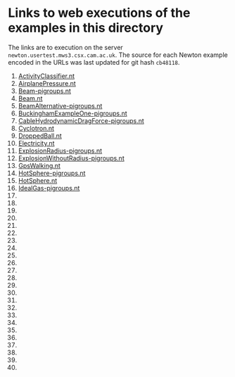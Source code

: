 # Links to web executions of the examples in this directory
The links are to execution on the server `newton.usertest.mws3.csx.cam.ac.uk`. The source for each Newton example encoded in the URLs was last updated for git hash `cb48118`.
 
1. [ActivityClassifier.nt](http://newton.usertest.mws3.csx.cam.ac.uk/cgi-bin/newtoncgi-linux-EN?c=%23%09Authored+2017%2C+Jonathan+Lim.%0D%0A%23%0D%0A%23%09All+rights+reserved.%0D%0A%23%0D%0A%23%09Redistribution+and+use+in+source+and+binary+forms%2C+with+or+without%0D%0A%23%09modification%2C+are+permitted+provided+that+the+following+conditions%0D%0A%23%09are+met%3A%0D%0A%23%0D%0A%23%09*%09Redistributions+of+source+code+must+retain+the+above%0D%0A%23%09%09copyright+notice%2C+this+list+of+conditions+and+the+following%0D%0A%23%09%09disclaimer.%0D%0A%23%0D%0A%23%09*%09Redistributions+in+binary+form+must+reproduce+the+above%0D%0A%23%09%09copyright+notice%2C+this+list+of+conditions+and+the+following%0D%0A%23%09%09disclaimer+in+the+documentation+and%2For+other+materials%0D%0A%23%09%09provided+with+the+distribution.%0D%0A%23%0D%0A%23%09*%09Neither+the+name+of+the+author+nor+the+names+of+its%0D%0A%23%09%09contributors+may+be+used+to+endorse+or+promote+products%0D%0A%23%09%09derived+from+this+software+without+specific+prior+written%0D%0A%23%09%09permission.%0D%0A%23%0D%0A%23%09THIS+SOFTWARE+IS+PROVIDED+BY+THE+COPYRIGHT+HOLDERS+AND+CONTRIBUTORS%0D%0A%23%09%22AS+IS%22+AND+ANY+EXPRESS+OR+IMPLIED+WARRANTIES%2C+INCLUDING%2C+BUT+NOT%0D%0A%23%09LIMITED+TO%2C+THE+IMPLIED+WARRANTIES+OF+MERCHANTABILITY+AND+FITNESS%0D%0A%23%09FOR+A+PARTICULAR+PURPOSE+ARE+DISCLAIMED.+IN+NO+EVENT+SHALL+THE%0D%0A%23%09COPYRIGHT+OWNER+OR+CONTRIBUTORS+BE+LIABLE+FOR+ANY+DIRECT%2C+INDIRECT%2C%0D%0A%23%09INCIDENTAL%2C+SPECIAL%2C+EXEMPLARY%2C+OR+CONSEQUENTIAL+DAMAGES+%28INCLUDING%2C%0D%0A%23%09BUT+NOT+LIMITED+TO%2C+PROCUREMENT+OF+SUBSTITUTE+GOODS+OR+SERVICES%3B%0D%0A%23%09LOSS+OF+USE%2C+DATA%2C+OR+PROFITS%3B+OR+BUSINESS+INTERRUPTION%29+HOWEVER%0D%0A%23%09CAUSED+AND+ON+ANY+THEORY+OF+LIABILITY%2C+WHETHER+IN+CONTRACT%2C+STRICT%0D%0A%23%09LIABILITY%2C+OR+TORT+%28INCLUDING+NEGLIGENCE+OR+OTHERWISE%29+ARISING+IN%0D%0A%23%09ANY+WAY+OUT+OF+THE+USE+OF+THIS+SOFTWARE%2C+EVEN+IF+ADVISED+OF+THE%0D%0A%23%09POSSIBILITY+OF+SUCH+DAMAGE.%0D%0A%23%0D%0A%23%0D%0A%23%09Description%3A+Invariants+for+an+activity+classifier.%0D%0A%23%0D%0A%0D%0Ainclude+%22NewtonBaseSignals.nt%22%0D%0A%0D%0AmultiAxisAcceleration+%3A+signal%28i%3A+0+to+5%29+%3D%0D%0A%7B%0D%0A%09derivation%09%3D+acceleration%40i%3B%0D%0A%7D%0D%0A%0D%0AmultiAxisAngularVelocity+%3A+signal%28i%3A+0+to+2%29+%3D%0D%0A%7B%0D%0A%09derivation+%3D+angularVelocity%40i%3B%0D%0A%7D%0D%0A%0D%0ATimeBetweenSensors%09%3A+constant+%3D+%285E-6%29+*+s%3B%0D%0ASamplingTime%09%09%3A+constant+%3D+%285E-4%29+*+s%3B%0D%0A%0D%0AaccelerationAndGyro+%3A+invariant%28%0D%0A%09x%09%3A+multiAxisAcceleration%400%2C+%0D%0A%09y%09%3A+multiAxisAcceleration%401%2C+%0D%0A%09z%09%3A+multiAxisAcceleration%402%2C+%0D%0A%09row%09%3A+multiAxisAngularVelocity%400%2C+%0D%0A%09pitch%09%3A+multiAxisAngularVelocity%401%2C+%0D%0A%09yaw%09%3A+multiAxisAngularVelocity%402%0D%0A%29+%3D+%7B%0D%0A%09%23%0D%0A%09%23%09Rectangular+integration+estimation%0D%0A%09%23%0D%0A%09%28%28x+*+SamplingTime%29+**+2+%2B+%28y+*+SamplingTime%29+**+2+%2B+%28z+*+SamplingTime%29+**+2%29+%2F+%28row+**+2+%2B+pitch+**+2+%2B+yaw+**+2%29+%3C+%282+*+m+%2F+radian%29+**+2%2C%0D%0A%09%28row+**+2+%2B+pitch+**+2+%2B+yaw+**+2%29+%2F+%28%28x+*+SamplingTime%29+**+2+%2B+%28y+*+SamplingTime%29+**+2+%2B+%28z+*+SamplingTime%29+**+2%29+%3E+%280.1+*+radian+%2F+m%29+**+2%0D%0A%7D%0D%0A%0D%0AredundantAccelerometers+%3A+invariant%28%0D%0A%09x1%3A+multiAxisAcceleration%400%2C+%0D%0A%09y1%3A+multiAxisAcceleration%401%2C+%0D%0A%09z1%3A+multiAxisAcceleration%402%2C+%0D%0A%09x2%3A+multiAxisAcceleration%403%2C+%0D%0A%09y2%3A+multiAxisAcceleration%404%2C+%0D%0A%09z2%3A+multiAxisAcceleration%405%0D%0A%29+%3D+%7B%0D%0A%09x1+%7E+x2%2C%0D%0A%09y1+%7E+y2%2C%0D%0A%09z1+%7E+z2%0D%0A%7D%0D%0A&w=980&s=4&o=3&t=0&b=Compile)
2. [AirplanePressure.nt](http://newton.usertest.mws3.csx.cam.ac.uk/cgi-bin/newtoncgi-linux-EN?c=%23%0D%0A%23%09Authored+2017%2C+Jonathan+Lim.%0D%0A%23%0D%0A%23%09All+rights+reserved.%0D%0A%23%0D%0A%23%09Redistribution+and+use+in+source+and+binary+forms%2C+with+or+without%0D%0A%23%09modification%2C+are+permitted+provided+that+the+following+conditions%0D%0A%23%09are+met%3A%0D%0A%23%0D%0A%23%09*%09Redistributions+of+source+code+must+retain+the+above%0D%0A%23%09%09copyright+notice%2C+this+list+of+conditions+and+the+following%0D%0A%23%09%09disclaimer.%0D%0A%23%0D%0A%23%09*%09Redistributions+in+binary+form+must+reproduce+the+above%0D%0A%23%09%09copyright+notice%2C+this+list+of+conditions+and+the+following%0D%0A%23%09%09disclaimer+in+the+documentation+and%2For+other+materials%0D%0A%23%09%09provided+with+the+distribution.%0D%0A%23%0D%0A%23%09*%09Neither+the+name+of+the+author+nor+the+names+of+its%0D%0A%23%09%09contributors+may+be+used+to+endorse+or+promote+products%0D%0A%23%09%09derived+from+this+software+without+specific+prior+written%0D%0A%23%09%09permission.%0D%0A%23%0D%0A%23%09THIS+SOFTWARE+IS+PROVIDED+BY+THE+COPYRIGHT+HOLDERS+AND+CONTRIBUTORS%0D%0A%23%09%22AS+IS%22+AND+ANY+EXPRESS+OR+IMPLIED+WARRANTIES%2C+INCLUDING%2C+BUT+NOT%0D%0A%23%09LIMITED+TO%2C+THE+IMPLIED+WARRANTIES+OF+MERCHANTABILITY+AND+FITNESS%0D%0A%23%09FOR+A+PARTICULAR+PURPOSE+ARE+DISCLAIMED.+IN+NO+EVENT+SHALL+THE%0D%0A%23%09COPYRIGHT+OWNER+OR+CONTRIBUTORS+BE+LIABLE+FOR+ANY+DIRECT%2C+INDIRECT%2C%0D%0A%23%09INCIDENTAL%2C+SPECIAL%2C+EXEMPLARY%2C+OR+CONSEQUENTIAL+DAMAGES+%28INCLUDING%2C%0D%0A%23%09BUT+NOT+LIMITED+TO%2C+PROCUREMENT+OF+SUBSTITUTE+GOODS+OR+SERVICES%3B%0D%0A%23%09LOSS+OF+USE%2C+DATA%2C+OR+PROFITS%3B+OR+BUSINESS+INTERRUPTION%29+HOWEVER%0D%0A%23%09CAUSED+AND+ON+ANY+THEORY+OF+LIABILITY%2C+WHETHER+IN+CONTRACT%2C+STRICT%0D%0A%23%09LIABILITY%2C+OR+TORT+%28INCLUDING+NEGLIGENCE+OR+OTHERWISE%29+ARISING+IN%0D%0A%23%09ANY+WAY+OUT+OF+THE+USE+OF+THIS+SOFTWARE%2C+EVEN+IF+ADVISED+OF+THE%0D%0A%23%09POSSIBILITY+OF+SUCH+DAMAGE.%0D%0A%23%0D%0A%23%0D%0A%23%09Description%3A+Invariants+for+airplane+sensors.%0D%0A%23%0D%0A%0D%0Ainclude+%22NewtonBaseSignals.nt%22%0D%0A%0D%0A%23%0D%0A%23%090+is+the+static+pressure+sensor+for+altimeter%0D%0A%23%091+is+the+static+pressure+sensor+for+pitot+tube%0D%0A%23%0D%0AairplanePressures%3A+signal%28i%3A+0+to+1%29+%3D+%7B%0D%0A%09derivation+%3D+pressure%3B%0D%0A%7D%0D%0A%0D%0AAltimeterPitotPressuresShouldMatch%3A+invariant%28%0D%0A%09altimeter_pressure%3A+airplanePressures%400%2C+%0D%0A%09pitot_pressure%3A+airplanePressures%401%0D%0A%29+%3D+%7B%0D%0A%09altimeter_pressure+%3E+pitot_pressure+-+10+*+Pa%2C%0D%0A%09altimeter_pressure+%3C+pitot_pressure+%2B+10+*+Pa%0D%0A%7D%0D%0A&w=980&s=4&o=3&t=0&b=Compile)
3. [Beam-pigroups.nt](http://newton.usertest.mws3.csx.cam.ac.uk/cgi-bin/newtoncgi-linux-EN?c=%23%0D%0A%23%09Authored+2018%2C+Phillip+Stanley-Marbell.%0D%0A%23%0D%0A%23%09All+rights+reserved.%0D%0A%23%0D%0A%23%09Redistribution+and+use+in+source+and+binary+forms%2C+with+or+without%0D%0A%23%09modification%2C+are+permitted+provided+that+the+following+conditions%0D%0A%23%09are+met%3A%0D%0A%23%0D%0A%23%09*%09Redistributions+of+source+code+must+retain+the+above%0D%0A%23%09%09copyright+notice%2C+this+list+of+conditions+and+the+following%0D%0A%23%09%09disclaimer.%0D%0A%23%0D%0A%23%09*%09Redistributions+in+binary+form+must+reproduce+the+above%0D%0A%23%09%09copyright+notice%2C+this+list+of+conditions+and+the+following%0D%0A%23%09%09disclaimer+in+the+documentation+and%2For+other+materials%0D%0A%23%09%09provided+with+the+distribution.%0D%0A%23%0D%0A%23%09*%09Neither+the+name+of+the+author+nor+the+names+of+its%0D%0A%23%09%09contributors+may+be+used+to+endorse+or+promote+products%0D%0A%23%09%09derived+from+this+software+without+specific+prior+written%0D%0A%23%09%09permission.%0D%0A%23%0D%0A%23%09THIS+SOFTWARE+IS+PROVIDED+BY+THE+COPYRIGHT+HOLDERS+AND+CONTRIBUTORS%0D%0A%23%09%22AS+IS%22+AND+ANY+EXPRESS+OR+IMPLIED+WARRANTIES%2C+INCLUDING%2C+BUT+NOT%0D%0A%23%09LIMITED+TO%2C+THE+IMPLIED+WARRANTIES+OF+MERCHANTABILITY+AND+FITNESS%0D%0A%23%09FOR+A+PARTICULAR+PURPOSE+ARE+DISCLAIMED.+IN+NO+EVENT+SHALL+THE%0D%0A%23%09COPYRIGHT+OWNER+OR+CONTRIBUTORS+BE+LIABLE+FOR+ANY+DIRECT%2C+INDIRECT%2C%0D%0A%23%09INCIDENTAL%2C+SPECIAL%2C+EXEMPLARY%2C+OR+CONSEQUENTIAL+DAMAGES+%28INCLUDING%2C%0D%0A%23%09BUT+NOT+LIMITED+TO%2C+PROCUREMENT+OF+SUBSTITUTE+GOODS+OR+SERVICES%3B%0D%0A%23%09LOSS+OF+USE%2C+DATA%2C+OR+PROFITS%3B+OR+BUSINESS+INTERRUPTION%29+HOWEVER%0D%0A%23%09CAUSED+AND+ON+ANY+THEORY+OF+LIABILITY%2C+WHETHER+IN+CONTRACT%2C+STRICT%0D%0A%23%09LIABILITY%2C+OR+TORT+%28INCLUDING+NEGLIGENCE+OR+OTHERWISE%29+ARISING+IN%0D%0A%23%09ANY+WAY+OUT+OF+THE+USE+OF+THIS+SOFTWARE%2C+EVEN+IF+ADVISED+OF+THE%0D%0A%23%09POSSIBILITY+OF+SUCH+DAMAGE.%0D%0A%23%0D%0A%23%0D%0A%23%09Description%3A%09Empty+invariant+for+auto-generating+synthetic+invariants%0D%0A%23%09%09%09for+a+beam.%0D%0A%23%0D%0A%23%09Parameters%0D%0A%23%0D%0A%23%09%09P+%3A%0D%0A%23%09%09L+%3A%0D%0A%23%09%09I+%3A%0D%0A%23%09%09E+%3A%0D%0A%23%0D%0A%0D%0Ainclude+%22NewtonBaseSignals.nt%22%0D%0A%0D%0AiDimension+%3A+signal+%3D%0D%0A%7B%0D%0A%09derivation+%3D+distance**4%3B%0D%0A%7D%0D%0A%0D%0AeDimension+%3A+signal+%3D%0D%0A%7B%0D%0A%09derivation+%3D+mass*%28distance**-1%29*%28time**-2%29%3B%0D%0A%7D%0D%0A%0D%0ABeamForPiGroups%3A+invariant%28%09P_param%3A+force%2C%0D%0A%09%09%09%09L_param%3A+distance%2C%0D%0A%09%09%09%09I_param%3A+iDimension%2C%0D%0A%09%09%09%09E_param%3A+eDimension%29+%3D%0D%0A%7B%0D%0A%7D&w=980&s=4&o=3&t=0&b=Compile)
4. [Beam.nt](http://newton.usertest.mws3.csx.cam.ac.uk/cgi-bin/newtoncgi-linux-EN?c=%23%0D%0A%23%09Authored+2017%2C+Shao-Tuan+Chen.%0D%0A%23%0D%0A%23%09All+rights+reserved.%0D%0A%23%0D%0A%23%09Redistribution+and+use+in+source+and+binary+forms%2C+with+or+without%0D%0A%23%09modification%2C+are+permitted+provided+that+the+following+conditions%0D%0A%23%09are+met%3A%0D%0A%23%0D%0A%23%09*%09Redistributions+of+source+code+must+retain+the+above%0D%0A%23%09%09copyright+notice%2C+this+list+of+conditions+and+the+following%0D%0A%23%09%09disclaimer.%0D%0A%23%0D%0A%23%09*%09Redistributions+in+binary+form+must+reproduce+the+above%0D%0A%23%09%09copyright+notice%2C+this+list+of+conditions+and+the+following%0D%0A%23%09%09disclaimer+in+the+documentation+and%2For+other+materials%0D%0A%23%09%09provided+with+the+distribution.%0D%0A%23%0D%0A%23%09*%09Neither+the+name+of+the+author+nor+the+names+of+its%0D%0A%23%09%09contributors+may+be+used+to+endorse+or+promote+products%0D%0A%23%09%09derived+from+this+software+without+specific+prior+written%0D%0A%23%09%09permission.%0D%0A%23%0D%0A%23%09THIS+SOFTWARE+IS+PROVIDED+BY+THE+COPYRIGHT+HOLDERS+AND+CONTRIBUTORS%0D%0A%23%09%22AS+IS%22+AND+ANY+EXPRESS+OR+IMPLIED+WARRANTIES%2C+INCLUDING%2C+BUT+NOT%0D%0A%23%09LIMITED+TO%2C+THE+IMPLIED+WARRANTIES+OF+MERCHANTABILITY+AND+FITNESS%0D%0A%23%09FOR+A+PARTICULAR+PURPOSE+ARE+DISCLAIMED.+IN+NO+EVENT+SHALL+THE%0D%0A%23%09COPYRIGHT+OWNER+OR+CONTRIBUTORS+BE+LIABLE+FOR+ANY+DIRECT%2C+INDIRECT%2C%0D%0A%23%09INCIDENTAL%2C+SPECIAL%2C+EXEMPLARY%2C+OR+CONSEQUENTIAL+DAMAGES+%28INCLUDING%2C%0D%0A%23%09BUT+NOT+LIMITED+TO%2C+PROCUREMENT+OF+SUBSTITUTE+GOODS+OR+SERVICES%3B%0D%0A%23%09LOSS+OF+USE%2C+DATA%2C+OR+PROFITS%3B+OR+BUSINESS+INTERRUPTION%29+HOWEVER%0D%0A%23%09CAUSED+AND+ON+ANY+THEORY+OF+LIABILITY%2C+WHETHER+IN+CONTRACT%2C+STRICT%0D%0A%23%09LIABILITY%2C+OR+TORT+%28INCLUDING+NEGLIGENCE+OR+OTHERWISE%29+ARISING+IN%0D%0A%23%09ANY+WAY+OUT+OF+THE+USE+OF+THIS+SOFTWARE%2C+EVEN+IF+ADVISED+OF+THE%0D%0A%23%09POSSIBILITY+OF+SUCH+DAMAGE.%0D%0A%23%0D%0A%23%0D%0A%23%09Description%3A%09Physical+invariant+for+an+Euler-Bernoulli+beam%3A%0D%0A%23%0D%0A%23%09Necessary+variables%3A+%0D%0A%23%0D%0A%23%09%09P+%3A+Point+load%0D%0A%23%0D%0A%23%09%09E+%3A+Young%27s+Modulus%0D%0A%23%0D%0A%23%09%09I+%3A+Moment+of+Inertia%0D%0A%23%0D%0A%23%09%09L+%3A+Length+of+the+beam%0D%0A%23%0D%0A%23%09%09d+%3A+deflection+of+the+beam+at+the+tip%0D%0A%23%0D%0A%0D%0Ainclude+%22NewtonBaseSignals.nt%22%0D%0A%0D%0AE+%3A+constant+%3D+1900000+*+N+*+m+**-2%3B%0D%0Aw+%3A+constant+%3D+0.005+*+m%3B%0D%0Ah+%3A+constant+%3D+0.05+*+m%3B%0D%0AI+%3A+constant+%3D+1%2F12+*+w+*+h+**+3+*+m+**+4%3B%0D%0AL+%3A+constant+%3D+5+*+m%3B+%0D%0A%0D%0A%23%0D%0A%23%09Dimensional+Matrix%3A%0D%0A%23%0D%0A%23%0D%0A%23%09++++P++L++I++E%0D%0A%23%09+L++1++1++4+-1%0D%0A%23%09+M++1++0++0++1%0D%0A%23%09+T+-2++0++0+-2%0D%0A%23%0D%0A%23%09z+%3D+null%28A%2C%27r%27%29%0D%0A%23%0D%0A%23%0D%0A%0D%0Abeam+%3A+invariant%28d%3A+distance%400%2C+P%3A+force%29+%3D%0D%0A%7B%0D%0A%09d+%7E+%28P+*+L+%2F+%283+*+E+*+I%29%29+%0D%0A%7D&w=980&s=4&o=3&t=0&b=Compile)
5. [BeamAlternative-pigroups.nt](http://newton.usertest.mws3.csx.cam.ac.uk/cgi-bin/newtoncgi-linux-EN?c=%23%0D%0A%23%09Authored+2018%2C+Phillip+Stanley-Marbell.%0D%0A%23%0D%0A%23%09All+rights+reserved.%0D%0A%23%0D%0A%23%09Redistribution+and+use+in+source+and+binary+forms%2C+with+or+without%0D%0A%23%09modification%2C+are+permitted+provided+that+the+following+conditions%0D%0A%23%09are+met%3A%0D%0A%23%0D%0A%23%09*%09Redistributions+of+source+code+must+retain+the+above%0D%0A%23%09%09copyright+notice%2C+this+list+of+conditions+and+the+following%0D%0A%23%09%09disclaimer.%0D%0A%23%0D%0A%23%09*%09Redistributions+in+binary+form+must+reproduce+the+above%0D%0A%23%09%09copyright+notice%2C+this+list+of+conditions+and+the+following%0D%0A%23%09%09disclaimer+in+the+documentation+and%2For+other+materials%0D%0A%23%09%09provided+with+the+distribution.%0D%0A%23%0D%0A%23%09*%09Neither+the+name+of+the+author+nor+the+names+of+its%0D%0A%23%09%09contributors+may+be+used+to+endorse+or+promote+products%0D%0A%23%09%09derived+from+this+software+without+specific+prior+written%0D%0A%23%09%09permission.%0D%0A%23%0D%0A%23%09THIS+SOFTWARE+IS+PROVIDED+BY+THE+COPYRIGHT+HOLDERS+AND+CONTRIBUTORS%0D%0A%23%09%22AS+IS%22+AND+ANY+EXPRESS+OR+IMPLIED+WARRANTIES%2C+INCLUDING%2C+BUT+NOT%0D%0A%23%09LIMITED+TO%2C+THE+IMPLIED+WARRANTIES+OF+MERCHANTABILITY+AND+FITNESS%0D%0A%23%09FOR+A+PARTICULAR+PURPOSE+ARE+DISCLAIMED.+IN+NO+EVENT+SHALL+THE%0D%0A%23%09COPYRIGHT+OWNER+OR+CONTRIBUTORS+BE+LIABLE+FOR+ANY+DIRECT%2C+INDIRECT%2C%0D%0A%23%09INCIDENTAL%2C+SPECIAL%2C+EXEMPLARY%2C+OR+CONSEQUENTIAL+DAMAGES+%28INCLUDING%2C%0D%0A%23%09BUT+NOT+LIMITED+TO%2C+PROCUREMENT+OF+SUBSTITUTE+GOODS+OR+SERVICES%3B%0D%0A%23%09LOSS+OF+USE%2C+DATA%2C+OR+PROFITS%3B+OR+BUSINESS+INTERRUPTION%29+HOWEVER%0D%0A%23%09CAUSED+AND+ON+ANY+THEORY+OF+LIABILITY%2C+WHETHER+IN+CONTRACT%2C+STRICT%0D%0A%23%09LIABILITY%2C+OR+TORT+%28INCLUDING+NEGLIGENCE+OR+OTHERWISE%29+ARISING+IN%0D%0A%23%09ANY+WAY+OUT+OF+THE+USE+OF+THIS+SOFTWARE%2C+EVEN+IF+ADVISED+OF+THE%0D%0A%23%09POSSIBILITY+OF+SUCH+DAMAGE.%0D%0A%23%0D%0A%23%0D%0A%23%09Description%3A%09Empty+invariant+for+auto-generating+synthetic+invariants%0D%0A%23%09%09%09for+a+beam.%0D%0A%23%0D%0A%23%09Parameters%0D%0A%23%0D%0A%23%09%09%26%238706%3B+%3A%0D%0A%23%09%09P+%3A%0D%0A%23%09%09L+%3A%0D%0A%23%09%09I+%3A%0D%0A%23%09%09E+%3A%0D%0A%23%0D%0A%0D%0Ainclude+%22NewtonBaseSignals.nt%22%0D%0A%0D%0AiDimension+%3A+signal+%3D%0D%0A%7B%0D%0A%09derivation+%3D+distance**4%3B%0D%0A%7D%0D%0A%0D%0AeDimension+%3A+signal+%3D%0D%0A%7B%0D%0A%09derivation+%3D+mass*%28distance**-1%29*%28time**-2%29%3B%0D%0A%7D%0D%0A%0D%0ABeamAlternativeForPiGroups%3A+invariant%28%09delta_param%3A+mass%2C%0D%0A%09%09%09%09%09P_param%3A+force%2C%0D%0A%09%09%09%09%09L_param%3A+distance%2C%0D%0A%09%09%09%09%09I_param%3A+iDimension%2C%0D%0A%09%09%09%09%09E_param%3A+eDimension%29+%3D%0D%0A%7B%0D%0A%7D&w=980&s=4&o=3&t=0&b=Compile)
6. [BuckinghamExampleOne-pigroups.nt](http://newton.usertest.mws3.csx.cam.ac.uk/cgi-bin/newtoncgi-linux-EN?c=%23%0D%0A%23%09Authored+2018%2C+Phillip+Stanley-Marbell.%0D%0A%23%0D%0A%23%09All+rights+reserved.%0D%0A%23%0D%0A%23%09Redistribution+and+use+in+source+and+binary+forms%2C+with+or+without%0D%0A%23%09modification%2C+are+permitted+provided+that+the+following+conditions%0D%0A%23%09are+met%3A%0D%0A%23%0D%0A%23%09*%09Redistributions+of+source+code+must+retain+the+above%0D%0A%23%09%09copyright+notice%2C+this+list+of+conditions+and+the+following%0D%0A%23%09%09disclaimer.%0D%0A%23%0D%0A%23%09*%09Redistributions+in+binary+form+must+reproduce+the+above%0D%0A%23%09%09copyright+notice%2C+this+list+of+conditions+and+the+following%0D%0A%23%09%09disclaimer+in+the+documentation+and%2For+other+materials%0D%0A%23%09%09provided+with+the+distribution.%0D%0A%23%0D%0A%23%09*%09Neither+the+name+of+the+author+nor+the+names+of+its%0D%0A%23%09%09contributors+may+be+used+to+endorse+or+promote+products%0D%0A%23%09%09derived+from+this+software+without+specific+prior+written%0D%0A%23%09%09permission.%0D%0A%23%0D%0A%23%09THIS+SOFTWARE+IS+PROVIDED+BY+THE+COPYRIGHT+HOLDERS+AND+CONTRIBUTORS%0D%0A%23%09%22AS+IS%22+AND+ANY+EXPRESS+OR+IMPLIED+WARRANTIES%2C+INCLUDING%2C+BUT+NOT%0D%0A%23%09LIMITED+TO%2C+THE+IMPLIED+WARRANTIES+OF+MERCHANTABILITY+AND+FITNESS%0D%0A%23%09FOR+A+PARTICULAR+PURPOSE+ARE+DISCLAIMED.+IN+NO+EVENT+SHALL+THE%0D%0A%23%09COPYRIGHT+OWNER+OR+CONTRIBUTORS+BE+LIABLE+FOR+ANY+DIRECT%2C+INDIRECT%2C%0D%0A%23%09INCIDENTAL%2C+SPECIAL%2C+EXEMPLARY%2C+OR+CONSEQUENTIAL+DAMAGES+%28INCLUDING%2C%0D%0A%23%09BUT+NOT+LIMITED+TO%2C+PROCUREMENT+OF+SUBSTITUTE+GOODS+OR+SERVICES%3B%0D%0A%23%09LOSS+OF+USE%2C+DATA%2C+OR+PROFITS%3B+OR+BUSINESS+INTERRUPTION%29+HOWEVER%0D%0A%23%09CAUSED+AND+ON+ANY+THEORY+OF+LIABILITY%2C+WHETHER+IN+CONTRACT%2C+STRICT%0D%0A%23%09LIABILITY%2C+OR+TORT+%28INCLUDING+NEGLIGENCE+OR+OTHERWISE%29+ARISING+IN%0D%0A%23%09ANY+WAY+OUT+OF+THE+USE+OF+THIS+SOFTWARE%2C+EVEN+IF+ADVISED+OF+THE%0D%0A%23%09POSSIBILITY+OF+SUCH+DAMAGE.%0D%0A%23%0D%0A%23%0D%0A%23%09Description%3A%09Empty+invariant+for+auto-generating+synthetic+invariants%0D%0A%23%09%09%09for+first+example+from+the+original+Buckingham+paper.%0D%0A%23%0D%0A%23%09Parameters%0D%0A%23%0D%0A%23%09%09F%09%3A%0D%0A%23%09%09rho%09%3A%0D%0A%23%09%09D%09%3A%0D%0A%23%09%09S%09%3A%0D%0A%23%09%09n%09%3A%0D%0A%23%09%09mu%09%3A%0D%0A%23%09%09g%09%3A%0D%0A%23%0D%0A%0D%0Ainclude+%22NewtonBaseSignals.nt%22%0D%0A%0D%0AnDimension%3A+signal+%3D%0D%0A%7B%0D%0A%09derivation+%3D+1%2Ftime%3B%0D%0A%7D%0D%0A%0D%0AmuDimension%3A+signal+%3D%0D%0A%7B%0D%0A%09derivation+%3D+mass+%2F+%28distance*time%29%3B%0D%0A%7D%0D%0A%0D%0ABuckinghamPaperFirstExampleForPiGroups%3A+invariant%28%09F_param%3A%09force%2C%0D%0A%09%09%09%09%09%09%09rho_param%3A%09density%2C%0D%0A%09%09%09%09%09%09%09D_param%3A%09distance%2C%0D%0A%09%09%09%09%09%09%09S_param%3A%09speed%2C%0D%0A%09%09%09%09%09%09%09n_param%3A%09nDimension%2C%0D%0A%09%09%09%09%09%09%09mu_param%3A%09muDimension%2C%0D%0A%09%09%09%09%09%09%09g_param%3A%09acceleration%29+%3D%0D%0A%7B%0D%0A%7D&w=980&s=4&o=3&t=0&b=Compile)
7. [CableHydrodynamicDragForce-pigroups.nt](http://newton.usertest.mws3.csx.cam.ac.uk/cgi-bin/newtoncgi-linux-EN?c=%23%0D%0A%23%09Authored+2018%2C+Phillip+Stanley-Marbell.%0D%0A%23%0D%0A%23%09All+rights+reserved.%0D%0A%23%0D%0A%23%09Redistribution+and+use+in+source+and+binary+forms%2C+with+or+without%0D%0A%23%09modification%2C+are+permitted+provided+that+the+following+conditions%0D%0A%23%09are+met%3A%0D%0A%23%0D%0A%23%09*%09Redistributions+of+source+code+must+retain+the+above%0D%0A%23%09%09copyright+notice%2C+this+list+of+conditions+and+the+following%0D%0A%23%09%09disclaimer.%0D%0A%23%0D%0A%23%09*%09Redistributions+in+binary+form+must+reproduce+the+above%0D%0A%23%09%09copyright+notice%2C+this+list+of+conditions+and+the+following%0D%0A%23%09%09disclaimer+in+the+documentation+and%2For+other+materials%0D%0A%23%09%09provided+with+the+distribution.%0D%0A%23%0D%0A%23%09*%09Neither+the+name+of+the+author+nor+the+names+of+its%0D%0A%23%09%09contributors+may+be+used+to+endorse+or+promote+products%0D%0A%23%09%09derived+from+this+software+without+specific+prior+written%0D%0A%23%09%09permission.%0D%0A%23%0D%0A%23%09THIS+SOFTWARE+IS+PROVIDED+BY+THE+COPYRIGHT+HOLDERS+AND+CONTRIBUTORS%0D%0A%23%09%22AS+IS%22+AND+ANY+EXPRESS+OR+IMPLIED+WARRANTIES%2C+INCLUDING%2C+BUT+NOT%0D%0A%23%09LIMITED+TO%2C+THE+IMPLIED+WARRANTIES+OF+MERCHANTABILITY+AND+FITNESS%0D%0A%23%09FOR+A+PARTICULAR+PURPOSE+ARE+DISCLAIMED.+IN+NO+EVENT+SHALL+THE%0D%0A%23%09COPYRIGHT+OWNER+OR+CONTRIBUTORS+BE+LIABLE+FOR+ANY+DIRECT%2C+INDIRECT%2C%0D%0A%23%09INCIDENTAL%2C+SPECIAL%2C+EXEMPLARY%2C+OR+CONSEQUENTIAL+DAMAGES+%28INCLUDING%2C%0D%0A%23%09BUT+NOT+LIMITED+TO%2C+PROCUREMENT+OF+SUBSTITUTE+GOODS+OR+SERVICES%3B%0D%0A%23%09LOSS+OF+USE%2C+DATA%2C+OR+PROFITS%3B+OR+BUSINESS+INTERRUPTION%29+HOWEVER%0D%0A%23%09CAUSED+AND+ON+ANY+THEORY+OF+LIABILITY%2C+WHETHER+IN+CONTRACT%2C+STRICT%0D%0A%23%09LIABILITY%2C+OR+TORT+%28INCLUDING+NEGLIGENCE+OR+OTHERWISE%29+ARISING+IN%0D%0A%23%09ANY+WAY+OUT+OF+THE+USE+OF+THIS+SOFTWARE%2C+EVEN+IF+ADVISED+OF+THE%0D%0A%23%09POSSIBILITY+OF+SUCH+DAMAGE.%0D%0A%23%0D%0A%23%0D%0A%23%09Description%3A%09Empty+invariant+for+auto-generating+synthetic+invariants%0D%0A%23%09%09%09for+a+cable+hydrodynamic+drag+force.%0D%0A%23%0D%0A%23%09Parameters%0D%0A%23%0D%0A%23%09%09D%09%3A%0D%0A%23%09%09d%09%3A%0D%0A%23%09%09rho%09%3A%0D%0A%23%09%09V%09%3A%0D%0A%23%09%09L%09%3A%0D%0A%23%09%09Re%09%3A%0D%0A%23%0D%0A%0D%0Ainclude+%22NewtonBaseSignals.nt%22%0D%0A%0D%0AReDimension%3A+signal+%3D%0D%0A%7B%0D%0A%09name%09%09%3D+%22Reynolds+number%22+English%3B%0D%0A%09symbol%09%09%3D+Re%3B%0D%0A%09derivation%09%3D+dimensionless%3B%0D%0A%7D%0D%0A%0D%0ACableHydrodynamicDragForceForPiGroups%3A+invariant%28%09D_param%3A%09force%2C%0D%0A%09%09%09%09%09%09%09d_param%3A%09distance%2C%0D%0A%09%09%09%09%09%09%09rho_param%3A%09density%2C%0D%0A%09%09%09%09%09%09%09V_param%3A%09speed%2C%0D%0A%09%09%09%09%09%09%09L_param%3A%09distance%2C%0D%0A%09%09%09%09%09%09%09Re_param%3A%09ReDimension%29+%3D%0D%0A%7B%0D%0A%7D&w=980&s=4&o=3&t=0&b=Compile)
8. [Cyclotron.nt](http://newton.usertest.mws3.csx.cam.ac.uk/cgi-bin/newtoncgi-linux-EN?c=%23%0D%0A%23%09Authored+2018%2C+Vlad-Mihai+Mandric.%0D%0A%23%0D%0A%23%09All+rights+reserved.%0D%0A%23%0D%0A%23%09Redistribution+and+use+in+source+and+binary+forms%2C+with+or+without%0D%0A%23%09modification%2C+are+permitted+provided+that+the+following+conditions%0D%0A%23%09are+met%3A%0D%0A%23%0D%0A%23%09*%09Redistributions+of+source+code+must+retain+the+above%0D%0A%23%09%09copyright+notice%2C+this+list+of+conditions+and+the+following%0D%0A%23%09%09disclaimer.%0D%0A%23%0D%0A%23%09*%09Redistributions+in+binary+form+must+reproduce+the+above%0D%0A%23%09%09copyright+notice%2C+this+list+of+conditions+and+the+following%0D%0A%23%09%09disclaimer+in+the+documentation+and%2For+other+materials%0D%0A%23%09%09provided+with+the+distribution.%0D%0A%23%0D%0A%23%09*%09Neither+the+name+of+the+author+nor+the+names+of+its%0D%0A%23%09%09contributors+may+be+used+to+endorse+or+promote+products%0D%0A%23%09%09derived+from+this+software+without+specific+prior+written%0D%0A%23%09%09permission.%0D%0A%23%0D%0A%23%09THIS+SOFTWARE+IS+PROVIDED+BY+THE+COPYRIGHT+HOLDERS+AND+CONTRIBUTORS%0D%0A%23%09%22AS+IS%22+AND+ANY+EXPRESS+OR+IMPLIED+WARRANTIES%2C+INCLUDING%2C+BUT+NOT%0D%0A%23%09LIMITED+TO%2C+THE+IMPLIED+WARRANTIES+OF+MERCHANTABILITY+AND+FITNESS%0D%0A%23%09FOR+A+PARTICULAR+PURPOSE+ARE+DISCLAIMED.+IN+NO+EVENT+SHALL+THE%0D%0A%23%09COPYRIGHT+OWNER+OR+CONTRIBUTORS+BE+LIABLE+FOR+ANY+DIRECT%2C+INDIRECT%2C%0D%0A%23%09INCIDENTAL%2C+SPECIAL%2C+EXEMPLARY%2C+OR+CONSEQUENTIAL+DAMAGES+%28INCLUDING%2C%0D%0A%23%09BUT+NOT+LIMITED+TO%2C+PROCUREMENT+OF+SUBSTITUTE+GOODS+OR+SERVICES%3B%0D%0A%23%09LOSS+OF+USE%2C+DATA%2C+OR+PROFITS%3B+OR+BUSINESS+INTERRUPTION%29+HOWEVER%0D%0A%23%09CAUSED+AND+ON+ANY+THEORY+OF+LIABILITY%2C+WHETHER+IN+CONTRACT%2C+STRICT%0D%0A%23%09LIABILITY%2C+OR+TORT+%28INCLUDING+NEGLIGENCE+OR+OTHERWISE%29+ARISING+IN%0D%0A%23%09ANY+WAY+OUT+OF+THE+USE+OF+THIS+SOFTWARE%2C+EVEN+IF+ADVISED+OF+THE%0D%0A%23%09POSSIBILITY+OF+SUCH+DAMAGE.%0D%0A%23%0D%0A%23%0D%0A%23%09Description%3A+Particle+%28point-like%29+moving+in+a+uniform+magnetic+field%0D%0A%23%0D%0A%0D%0Ainclude+%22NewtonBaseSignals.nt%22%0D%0A%0D%0A%23%0D%0A%23%09Initial+velocities+can+be+adjusted+for+each+experiment%0D%0A%23%0D%0Av_0+%3A+constant+%3D+1+*+m+*+s+**+-1%3B%0D%0Av_1+%3A+constant+%3D+1+*+m+*+s+**+-1%3B%0D%0Av_2+%3A+constant+%3D+1+*+m+*+s+**+-1%3B%0D%0A%0D%0A%23%0D%0A%23%09Initial+particle+position+is+assumed+to+be+%280%3B+0%3B+0%29+-+easiness+of+dealing+with+the+equations%0D%0A%23%0D%0Ax_0+%3A+constant+%3D+10+*+m%3B%0D%0Ax_1+%3A+constant+%3D+10+*+m%3B%0D%0Ax_2+%3A+constant+%3D+10+*+m%3B%0D%0A%0D%0A%23%0D%0A%23%09Magnetic+field+is+uniform+%3D+%280%3B+0%3B+B%29+-+w.l.o.g.+we+can+take+B+oriented+along+z+direction+%28i.e.%2C+index+%272%27+in+our+notation%29%0D%0A%23%0D%0Amfi+%3A+constant+%3D+1+*+T%3B%0D%0A%0D%0A%23%0D%0A%23%09Particle+weight%0D%0A%23%0D%0AparticleMass+%3A+constant+%3D+1+*+kg%3B%0D%0A%0D%0A%23%0D%0A%23%09Particle+charge%0D%0A%23%0D%0AparticleCharge+%3A+constant+%3D+1+*+C%3B%0D%0A%0D%0A%23%0D%0A%23%09Error+tolerances%0D%0A%23%0D%0Aa_e+%3A+constant+%3D+0.001+*+m+*+s+**+-2%3B%0D%0Av_e+%3A+constant+%3D+0.001+*+m+*+s+**+-1%3B%0D%0A%0D%0Aperiod+%3A+invariant%28t%3A+time%29+%3D+%7B%0D%0A%09t+%7E+particleMass+*+%28particleCharge+*+mfi%29+**+-1%0D%0A%7D%0D%0A%0D%0AZdirectionAccelerationAndVelocities+%3A+invariant%28a%3A+acceleration%402%2C+v%3A+speed%402%29+%3D+%7B%0D%0A%09%23%0D%0A%09%23%09z-direction+acceleration%0D%0A%09%23%0D%0A%09a+%3E+-+a_e%2C%0D%0A%0D%0A%09%23%0D%0A%09%23%09z-direction+acceleration%0D%0A%09%23%0D%0A%09a+%3C+a_e%2C%0D%0A%0D%0A%09%23%0D%0A%09%23%09z-direction+velocity%0D%0A%09%23%0D%0A%09v+%3E+v_2+-+v_e%2C%0D%0A%0D%0A%09%23%0D%0A%09%23%09z-direction+velocity%0D%0A%09%23%0D%0A%09v+%3C+v_2+%2B+v_e%0D%0A%7D%0D%0A%0D%0A%23%09Dimensional+Matrix%0D%0A%23%0D%0A%23%09++++T+++B+++Q+++M+++V%0D%0A%23%09s+++1++-1+++0+++0++-1%0D%0A%23%09m+++0+++0+++0+++0+++1+++++-%3E+therefore+5-4%3D1+invariant+given+by+dimensional+analysis%0D%0A%23%09kg++0+++1+++0+++1+++0%0D%0A%23%09C+++0++-1+++1+++0+++0%0D%0A%23%0D%0A%23%091+Tesla+%)
9. [DroppedBall.nt](http://newton.usertest.mws3.csx.cam.ac.uk/cgi-bin/newtoncgi-linux-EN?c=%23%0D%0A%23%09Authored+2017%2C+Jonathan+Lim.%0D%0A%23%0D%0A%23%09All+rights+reserved.%0D%0A%23%0D%0A%23%09Redistribution+and+use+in+source+and+binary+forms%2C+with+or+without%0D%0A%23%09modification%2C+are+permitted+provided+that+the+following+conditions%0D%0A%23%09are+met%3A%0D%0A%23%0D%0A%23%09*%09Redistributions+of+source+code+must+retain+the+above%0D%0A%23%09%09copyright+notice%2C+this+list+of+conditions+and+the+following%0D%0A%23%09%09disclaimer.%0D%0A%23%0D%0A%23%09*%09Redistributions+in+binary+form+must+reproduce+the+above%0D%0A%23%09%09copyright+notice%2C+this+list+of+conditions+and+the+following%0D%0A%23%09%09disclaimer+in+the+documentation+and%2For+other+materials%0D%0A%23%09%09provided+with+the+distribution.%0D%0A%23%0D%0A%23%09*%09Neither+the+name+of+the+author+nor+the+names+of+its%0D%0A%23%09%09contributors+may+be+used+to+endorse+or+promote+products%0D%0A%23%09%09derived+from+this+software+without+specific+prior+written%0D%0A%23%09%09permission.%0D%0A%23%0D%0A%23%09THIS+SOFTWARE+IS+PROVIDED+BY+THE+COPYRIGHT+HOLDERS+AND+CONTRIBUTORS%0D%0A%23%09%22AS+IS%22+AND+ANY+EXPRESS+OR+IMPLIED+WARRANTIES%2C+INCLUDING%2C+BUT+NOT%0D%0A%23%09LIMITED+TO%2C+THE+IMPLIED+WARRANTIES+OF+MERCHANTABILITY+AND+FITNESS%0D%0A%23%09FOR+A+PARTICULAR+PURPOSE+ARE+DISCLAIMED.+IN+NO+EVENT+SHALL+THE%0D%0A%23%09COPYRIGHT+OWNER+OR+CONTRIBUTORS+BE+LIABLE+FOR+ANY+DIRECT%2C+INDIRECT%2C%0D%0A%23%09INCIDENTAL%2C+SPECIAL%2C+EXEMPLARY%2C+OR+CONSEQUENTIAL+DAMAGES+%28INCLUDING%2C%0D%0A%23%09BUT+NOT+LIMITED+TO%2C+PROCUREMENT+OF+SUBSTITUTE+GOODS+OR+SERVICES%3B%0D%0A%23%09LOSS+OF+USE%2C+DATA%2C+OR+PROFITS%3B+OR+BUSINESS+INTERRUPTION%29+HOWEVER%0D%0A%23%09CAUSED+AND+ON+ANY+THEORY+OF+LIABILITY%2C+WHETHER+IN+CONTRACT%2C+STRICT%0D%0A%23%09LIABILITY%2C+OR+TORT+%28INCLUDING+NEGLIGENCE+OR+OTHERWISE%29+ARISING+IN%0D%0A%23%09ANY+WAY+OUT+OF+THE+USE+OF+THIS+SOFTWARE%2C+EVEN+IF+ADVISED+OF+THE%0D%0A%23%09POSSIBILITY+OF+SUCH+DAMAGE.%0D%0A%23%0D%0A%23%0D%0A%23%09Description%3A+Invariants+for+a+dropped+ball+with+attached+sensors.%0D%0A%23%0D%0A%0D%0Ainclude+%22NewtonBaseSignals.nt%22%0D%0A%0D%0ASamplingTime%09%3A+constant+%3D+%285E-3%29+*+s%3B%0D%0AinitialHeight%09%3A+constant+%3D+10+*+m%3B%0D%0AballMass%09%3A+constant+%3D+1+*+kg%3B%0D%0A%0D%0AmechanicalEnergyDecreasing%3A+invariant+%28%0D%0A%09h%3A+distance%402%2C%0D%0A%09x%3A+acceleration%400%2C%0D%0A%09y%3A+acceleration%401%2C%0D%0A%09z%3A+acceleration%402%0D%0A%29+%3D+%7B%0D%0A%09%28ballMass+*+kNewtonUnithave_AccelerationDueToGravity+*+initialHeight+%2F+SamplingTime%29+%3E%3D+%28ballMass+*+kNewtonUnithave_AccelerationDueToGravity+*+h+%2F+SamplingTime+%2B+0.5+*+ballMass+*+%28x+**+2+%2B+y+**+2+%2B+z+**+2%29+*+s+-+10+*+J+%2F+SamplingTime%29%0D%0A%7D&w=980&s=4&o=3&t=0&b=Compile)
10. [Electricity.nt](http://newton.usertest.mws3.csx.cam.ac.uk/cgi-bin/newtoncgi-linux-EN?c=%23%0D%0A%23%09Authored+2017%2C+Jonathan+Lim.%0D%0A%23%0D%0A%23%09All+rights+reserved.%0D%0A%23%0D%0A%23%09Redistribution+and+use+in+source+and+binary+forms%2C+with+or+without%0D%0A%23%09modification%2C+are+permitted+provided+that+the+following+conditions%0D%0A%23%09are+met%3A%0D%0A%23%0D%0A%23%09*%09Redistributions+of+source+code+must+retain+the+above%0D%0A%23%09%09copyright+notice%2C+this+list+of+conditions+and+the+following%0D%0A%23%09%09disclaimer.%0D%0A%23%0D%0A%23%09*%09Redistributions+in+binary+form+must+reproduce+the+above%0D%0A%23%09%09copyright+notice%2C+this+list+of+conditions+and+the+following%0D%0A%23%09%09disclaimer+in+the+documentation+and%2For+other+materials%0D%0A%23%09%09provided+with+the+distribution.%0D%0A%23%0D%0A%23%09*%09Neither+the+name+of+the+author+nor+the+names+of+its%0D%0A%23%09%09contributors+may+be+used+to+endorse+or+promote+products%0D%0A%23%09%09derived+from+this+software+without+specific+prior+written%0D%0A%23%09%09permission.%0D%0A%23%0D%0A%23%09THIS+SOFTWARE+IS+PROVIDED+BY+THE+COPYRIGHT+HOLDERS+AND+CONTRIBUTORS%0D%0A%23%09%22AS+IS%22+AND+ANY+EXPRESS+OR+IMPLIED+WARRANTIES%2C+INCLUDING%2C+BUT+NOT%0D%0A%23%09LIMITED+TO%2C+THE+IMPLIED+WARRANTIES+OF+MERCHANTABILITY+AND+FITNESS%0D%0A%23%09FOR+A+PARTICULAR+PURPOSE+ARE+DISCLAIMED.+IN+NO+EVENT+SHALL+THE%0D%0A%23%09COPYRIGHT+OWNER+OR+CONTRIBUTORS+BE+LIABLE+FOR+ANY+DIRECT%2C+INDIRECT%2C%0D%0A%23%09INCIDENTAL%2C+SPECIAL%2C+EXEMPLARY%2C+OR+CONSEQUENTIAL+DAMAGES+%28INCLUDING%2C%0D%0A%23%09BUT+NOT+LIMITED+TO%2C+PROCUREMENT+OF+SUBSTITUTE+GOODS+OR+SERVICES%3B%0D%0A%23%09LOSS+OF+USE%2C+DATA%2C+OR+PROFITS%3B+OR+BUSINESS+INTERRUPTION%29+HOWEVER%0D%0A%23%09CAUSED+AND+ON+ANY+THEORY+OF+LIABILITY%2C+WHETHER+IN+CONTRACT%2C+STRICT%0D%0A%23%09LIABILITY%2C+OR+TORT+%28INCLUDING+NEGLIGENCE+OR+OTHERWISE%29+ARISING+IN%0D%0A%23%09ANY+WAY+OUT+OF+THE+USE+OF+THIS+SOFTWARE%2C+EVEN+IF+ADVISED+OF+THE%0D%0A%23%09POSSIBILITY+OF+SUCH+DAMAGE.%0D%0A%23%0D%0A%23%0D%0A%23%09Description%3A+Invariants+for+electricity-related+measurements.%0D%0A%23%0D%0A%0D%0Ainclude+%22NewtonBaseSignals.nt%22%0D%0A%0D%0ACoulombsLawConstant%3A+constant+%3D+9E9+*+N+*+m**2+%2F+C**2%3B%0D%0A%0D%0Avoltage+%3A+signal+%3D+%0D%0A%7B%0D%0A%09name%09%09%3D+%22Voltage%22+English%3B%0D%0A%09symbol%09%09%3D+V%3B%0D%0A%09derivation%09%3D+CoulombsLawConstant+*+charge+%2F+distance%3B%0D%0A%7D%0D%0A%0D%0Acapacitance+%3A+signal+%3D+%0D%0A%7B%0D%0A%09name%09%09%3D+%22Farad%22+English%3B%0D%0A%09symbol%09%09%3D+F%3B%0D%0A%09derivation%09%3D+charge+%2F+voltage%3B%0D%0A%7D%0D%0A%0D%0Aresistance+%3A+signal+%3D+%0D%0A%7B%0D%0A%09name%09%09%3D+%22Ohms%22+English%3B%0D%0A%09symbol%09%09%3D+Omega%3B%0D%0A%09derivation%09%3D+voltage+%2F+current%3B%0D%0A%7D%0D%0A%0D%0AcurrentRange+%3A+invariant%28I%3A+current%29+%3D+%0D%0A%7B%0D%0A%09I+%3C+5+*+10+**+-3+*+A%0D%0A%7D%0D%0A%0D%0AcapacitanceRange+%3A+invariant%28c%3A+capacitance%29+%3D+%0D%0A%7B%0D%0A%09c+%3C+6+*+F%0D%0A%7D%0D%0A%0D%0ApowerRange+%3A+invariant%28I%3A+current%2C+R%3A+resistance%29+%3D+%0D%0A%7B%0D%0A%09I+*+R+%3C+100+*+W%0D%0A%7D&w=980&s=4&o=3&t=0&b=Compile)
11. [ExplosionRadius-pigroups.nt](http://newton.usertest.mws3.csx.cam.ac.uk/cgi-bin/newtoncgi-linux-EN?c=%23%0D%0A%23%09Authored+2018%2C+Phillip+Stanley-Marbell.%0D%0A%23%0D%0A%23%09All+rights+reserved.%0D%0A%23%0D%0A%23%09Redistribution+and+use+in+source+and+binary+forms%2C+with+or+without%0D%0A%23%09modification%2C+are+permitted+provided+that+the+following+conditions%0D%0A%23%09are+met%3A%0D%0A%23%0D%0A%23%09*%09Redistributions+of+source+code+must+retain+the+above%0D%0A%23%09%09copyright+notice%2C+this+list+of+conditions+and+the+following%0D%0A%23%09%09disclaimer.%0D%0A%23%0D%0A%23%09*%09Redistributions+in+binary+form+must+reproduce+the+above%0D%0A%23%09%09copyright+notice%2C+this+list+of+conditions+and+the+following%0D%0A%23%09%09disclaimer+in+the+documentation+and%2For+other+materials%0D%0A%23%09%09provided+with+the+distribution.%0D%0A%23%0D%0A%23%09*%09Neither+the+name+of+the+author+nor+the+names+of+its%0D%0A%23%09%09contributors+may+be+used+to+endorse+or+promote+products%0D%0A%23%09%09derived+from+this+software+without+specific+prior+written%0D%0A%23%09%09permission.%0D%0A%23%0D%0A%23%09THIS+SOFTWARE+IS+PROVIDED+BY+THE+COPYRIGHT+HOLDERS+AND+CONTRIBUTORS%0D%0A%23%09%22AS+IS%22+AND+ANY+EXPRESS+OR+IMPLIED+WARRANTIES%2C+INCLUDING%2C+BUT+NOT%0D%0A%23%09LIMITED+TO%2C+THE+IMPLIED+WARRANTIES+OF+MERCHANTABILITY+AND+FITNESS%0D%0A%23%09FOR+A+PARTICULAR+PURPOSE+ARE+DISCLAIMED.+IN+NO+EVENT+SHALL+THE%0D%0A%23%09COPYRIGHT+OWNER+OR+CONTRIBUTORS+BE+LIABLE+FOR+ANY+DIRECT%2C+INDIRECT%2C%0D%0A%23%09INCIDENTAL%2C+SPECIAL%2C+EXEMPLARY%2C+OR+CONSEQUENTIAL+DAMAGES+%28INCLUDING%2C%0D%0A%23%09BUT+NOT+LIMITED+TO%2C+PROCUREMENT+OF+SUBSTITUTE+GOODS+OR+SERVICES%3B%0D%0A%23%09LOSS+OF+USE%2C+DATA%2C+OR+PROFITS%3B+OR+BUSINESS+INTERRUPTION%29+HOWEVER%0D%0A%23%09CAUSED+AND+ON+ANY+THEORY+OF+LIABILITY%2C+WHETHER+IN+CONTRACT%2C+STRICT%0D%0A%23%09LIABILITY%2C+OR+TORT+%28INCLUDING+NEGLIGENCE+OR+OTHERWISE%29+ARISING+IN%0D%0A%23%09ANY+WAY+OUT+OF+THE+USE+OF+THIS+SOFTWARE%2C+EVEN+IF+ADVISED+OF+THE%0D%0A%23%09POSSIBILITY+OF+SUCH+DAMAGE.%0D%0A%23%0D%0A%23%0D%0A%23%09Description%3A%09Empty+invariant+for+auto-generating+synthetic+invariants%0D%0A%23%09%09%09for+a+explosion+radius.%0D%0A%23%0D%0A%23%09Parameters%0D%0A%23%0D%0A%23%09%09r%09%3A%0D%0A%23%09%09E%09%3A%0D%0A%23%09%09t%09%3A%0D%0A%23%09%09rho0%09%3A%0D%0A%23%09%09P0%09%3A%0D%0A%23%0D%0A%0D%0Ainclude+%22NewtonBaseSignals.nt%22%0D%0A%0D%0AEdimension+%3A+signal+%3D%0D%0A%7B%0D%0A%09derivation+%3D+%28distance**2%29*%28mass%29%2F%28time**2%29%3B%0D%0A%7D%0D%0A%0D%0AP0Dimension+%3A+signal+%3D%0D%0A%7B%0D%0A%09derivation+%3D+mass%2F%28distance*%28time**2%29%29%3B%0D%0A%7D%0D%0A%0D%0AExplosionRadiusForPiGroups%3A+invariant%28%09r_param%3A%09distance%2C%0D%0A%09%09%09%09%09E_param%3A%09Edimension%2C%0D%0A%09%09%09%09%09t_param%3A%09time%2C%0D%0A%09%09%09%09%09rho0_param%3A%09density%2C%0D%0A%09%09%09%09%09P0_param%3A%09P0Dimension%29+%3D%0D%0A%7B%0D%0A%7D&w=980&s=4&o=3&t=0&b=Compile)
12. [ExplosionWithoutRadius-pigroups.nt](http://newton.usertest.mws3.csx.cam.ac.uk/cgi-bin/newtoncgi-linux-EN?c=%23%0D%0A%23%09Authored+2018%2C+Phillip+Stanley-Marbell.%0D%0A%23%0D%0A%23%09All+rights+reserved.%0D%0A%23%0D%0A%23%09Redistribution+and+use+in+source+and+binary+forms%2C+with+or+without%0D%0A%23%09modification%2C+are+permitted+provided+that+the+following+conditions%0D%0A%23%09are+met%3A%0D%0A%23%0D%0A%23%09*%09Redistributions+of+source+code+must+retain+the+above%0D%0A%23%09%09copyright+notice%2C+this+list+of+conditions+and+the+following%0D%0A%23%09%09disclaimer.%0D%0A%23%0D%0A%23%09*%09Redistributions+in+binary+form+must+reproduce+the+above%0D%0A%23%09%09copyright+notice%2C+this+list+of+conditions+and+the+following%0D%0A%23%09%09disclaimer+in+the+documentation+and%2For+other+materials%0D%0A%23%09%09provided+with+the+distribution.%0D%0A%23%0D%0A%23%09*%09Neither+the+name+of+the+author+nor+the+names+of+its%0D%0A%23%09%09contributors+may+be+used+to+endorse+or+promote+products%0D%0A%23%09%09derived+from+this+software+without+specific+prior+written%0D%0A%23%09%09permission.%0D%0A%23%0D%0A%23%09THIS+SOFTWARE+IS+PROVIDED+BY+THE+COPYRIGHT+HOLDERS+AND+CONTRIBUTORS%0D%0A%23%09%22AS+IS%22+AND+ANY+EXPRESS+OR+IMPLIED+WARRANTIES%2C+INCLUDING%2C+BUT+NOT%0D%0A%23%09LIMITED+TO%2C+THE+IMPLIED+WARRANTIES+OF+MERCHANTABILITY+AND+FITNESS%0D%0A%23%09FOR+A+PARTICULAR+PURPOSE+ARE+DISCLAIMED.+IN+NO+EVENT+SHALL+THE%0D%0A%23%09COPYRIGHT+OWNER+OR+CONTRIBUTORS+BE+LIABLE+FOR+ANY+DIRECT%2C+INDIRECT%2C%0D%0A%23%09INCIDENTAL%2C+SPECIAL%2C+EXEMPLARY%2C+OR+CONSEQUENTIAL+DAMAGES+%28INCLUDING%2C%0D%0A%23%09BUT+NOT+LIMITED+TO%2C+PROCUREMENT+OF+SUBSTITUTE+GOODS+OR+SERVICES%3B%0D%0A%23%09LOSS+OF+USE%2C+DATA%2C+OR+PROFITS%3B+OR+BUSINESS+INTERRUPTION%29+HOWEVER%0D%0A%23%09CAUSED+AND+ON+ANY+THEORY+OF+LIABILITY%2C+WHETHER+IN+CONTRACT%2C+STRICT%0D%0A%23%09LIABILITY%2C+OR+TORT+%28INCLUDING+NEGLIGENCE+OR+OTHERWISE%29+ARISING+IN%0D%0A%23%09ANY+WAY+OUT+OF+THE+USE+OF+THIS+SOFTWARE%2C+EVEN+IF+ADVISED+OF+THE%0D%0A%23%09POSSIBILITY+OF+SUCH+DAMAGE.%0D%0A%23%0D%0A%23%0D%0A%23%09Description%3A%09Empty+invariant+for+auto-generating+synthetic+invariants%0D%0A%23%09%09%09for+a+explosion+without+radius.%0D%0A%23%0D%0A%23%09Parameters%0D%0A%23%0D%0A%23%09%09E%09%3A%0D%0A%23%09%09t%09%3A%0D%0A%23%09%09rho0%09%3A%0D%0A%23%09%09P0%09%3A%0D%0A%23%0D%0A%0D%0Ainclude+%22NewtonBaseSignals.nt%22%0D%0A%0D%0AEdimension+%3A+signal+%3D%0D%0A%7B%0D%0A%09derivation+%3D+%28distance**2%29*%28mass%29%2F%28time**2%29%3B%0D%0A%7D%0D%0A%0D%0AP0Dimension+%3A+signal+%3D%0D%0A%7B%0D%0A%09derivation+%3D+mass%2F%28distance*%28time**2%29%29%3B%0D%0A%7D%0D%0A%0D%0AExplosionWithoutRadiusForPiGroups%3A+invariant%28%09E_param%3A%09Edimension%2C%0D%0A%09%09%09%09%09%09t_param%3A%09time%2C%0D%0A%09%09%09%09%09%09rho0_param%3A%09density%2C%0D%0A%09%09%09%09%09%09P0_param%3A%09P0Dimension%29+%3D%0D%0A%7B%0D%0A%7D&w=980&s=4&o=3&t=0&b=Compile)
13. [GpsWalking.nt](http://newton.usertest.mws3.csx.cam.ac.uk/cgi-bin/newtoncgi-linux-EN?c=%23%0D%0A%23%09Authored+2017%2C+Jonathan+Lim.%0D%0A%23%0D%0A%23%09All+rights+reserved.%0D%0A%23%0D%0A%23%09Redistribution+and+use+in+source+and+binary+forms%2C+with+or+without%0D%0A%23%09modification%2C+are+permitted+provided+that+the+following+conditions%0D%0A%23%09are+met%3A%0D%0A%23%0D%0A%23%09*%09Redistributions+of+source+code+must+retain+the+above%0D%0A%23%09%09copyright+notice%2C+this+list+of+conditions+and+the+following%0D%0A%23%09%09disclaimer.%0D%0A%23%0D%0A%23%09*%09Redistributions+in+binary+form+must+reproduce+the+above%0D%0A%23%09%09copyright+notice%2C+this+list+of+conditions+and+the+following%0D%0A%23%09%09disclaimer+in+the+documentation+and%2For+other+materials%0D%0A%23%09%09provided+with+the+distribution.%0D%0A%23%0D%0A%23%09*%09Neither+the+name+of+the+author+nor+the+names+of+its%0D%0A%23%09%09contributors+may+be+used+to+endorse+or+promote+products%0D%0A%23%09%09derived+from+this+software+without+specific+prior+written%0D%0A%23%09%09permission.%0D%0A%23%0D%0A%23%09THIS+SOFTWARE+IS+PROVIDED+BY+THE+COPYRIGHT+HOLDERS+AND+CONTRIBUTORS%0D%0A%23%09%22AS+IS%22+AND+ANY+EXPRESS+OR+IMPLIED+WARRANTIES%2C+INCLUDING%2C+BUT+NOT%0D%0A%23%09LIMITED+TO%2C+THE+IMPLIED+WARRANTIES+OF+MERCHANTABILITY+AND+FITNESS%0D%0A%23%09FOR+A+PARTICULAR+PURPOSE+ARE+DISCLAIMED.+IN+NO+EVENT+SHALL+THE%0D%0A%23%09COPYRIGHT+OWNER+OR+CONTRIBUTORS+BE+LIABLE+FOR+ANY+DIRECT%2C+INDIRECT%2C%0D%0A%23%09INCIDENTAL%2C+SPECIAL%2C+EXEMPLARY%2C+OR+CONSEQUENTIAL+DAMAGES+%28INCLUDING%2C%0D%0A%23%09BUT+NOT+LIMITED+TO%2C+PROCUREMENT+OF+SUBSTITUTE+GOODS+OR+SERVICES%3B%0D%0A%23%09LOSS+OF+USE%2C+DATA%2C+OR+PROFITS%3B+OR+BUSINESS+INTERRUPTION%29+HOWEVER%0D%0A%23%09CAUSED+AND+ON+ANY+THEORY+OF+LIABILITY%2C+WHETHER+IN+CONTRACT%2C+STRICT%0D%0A%23%09LIABILITY%2C+OR+TORT+%28INCLUDING+NEGLIGENCE+OR+OTHERWISE%29+ARISING+IN%0D%0A%23%09ANY+WAY+OUT+OF+THE+USE+OF+THIS+SOFTWARE%2C+EVEN+IF+ADVISED+OF+THE%0D%0A%23%09POSSIBILITY+OF+SUCH+DAMAGE.%0D%0A%23%0D%0A%23%0D%0A%23%09Description%3A+Invariants+inspired+by+the+GPS-walking+example+from+the+Uncertain%3CT%3E+paper.%0D%0A%23%0D%0A%0D%0Ainclude+%22NewtonBaseSignals.nt%22%0D%0A%0D%0ASamplingTime%3A+constant+%3D+%285E-5%29+*+s%3B%0D%0A%0D%0AGPSAndAccelerometerMatch+%3A+invariant+%28%0D%0A%09ds%3A+distance%403%2C%0D%0A%09v%3A+speed%0D%0A%29+%3D+%7B%0D%0A%09%23%0D%0A%09%23%09Double+rectangular+integration+estimation%0D%0A%09%23%0D%0A%09ds+%3E+v+*+SamplingTime+-+1+*+m%2C%0D%0A%09ds+%3C+v+*+SamplingTime+%2B+1+*+m%0D%0A%7D%0D%0A%0D%0AGPSRedundancy%3A+invariant%28%0D%0A%09x1%3A+distance%400%2C%0D%0A%09y1%3A+distance%401%2C%0D%0A%09x2%3A+distance%403%2C%0D%0A%09y2%3A+distance%404%0D%0A%29+%3D+%7B%0D%0A%09x1+%7E+x2%2C%0D%0A%09y1+%7E+y2%0D%0A%7D&w=980&s=4&o=3&t=0&b=Compile)
14. [HotSphere-pigroups.nt](http://newton.usertest.mws3.csx.cam.ac.uk/cgi-bin/newtoncgi-linux-EN?c=%23%0D%0A%23%09Authored+2018%2C+Phillip+Stanley-Marbell.%0D%0A%23%0D%0A%23%09All+rights+reserved.%0D%0A%23%0D%0A%23%09Redistribution+and+use+in+source+and+binary+forms%2C+with+or+without%0D%0A%23%09modification%2C+are+permitted+provided+that+the+following+conditions%0D%0A%23%09are+met%3A%0D%0A%23%0D%0A%23%09*%09Redistributions+of+source+code+must+retain+the+above%0D%0A%23%09%09copyright+notice%2C+this+list+of+conditions+and+the+following%0D%0A%23%09%09disclaimer.%0D%0A%23%0D%0A%23%09*%09Redistributions+in+binary+form+must+reproduce+the+above%0D%0A%23%09%09copyright+notice%2C+this+list+of+conditions+and+the+following%0D%0A%23%09%09disclaimer+in+the+documentation+and%2For+other+materials%0D%0A%23%09%09provided+with+the+distribution.%0D%0A%23%0D%0A%23%09*%09Neither+the+name+of+the+author+nor+the+names+of+its%0D%0A%23%09%09contributors+may+be+used+to+endorse+or+promote+products%0D%0A%23%09%09derived+from+this+software+without+specific+prior+written%0D%0A%23%09%09permission.%0D%0A%23%0D%0A%23%09THIS+SOFTWARE+IS+PROVIDED+BY+THE+COPYRIGHT+HOLDERS+AND+CONTRIBUTORS%0D%0A%23%09%22AS+IS%22+AND+ANY+EXPRESS+OR+IMPLIED+WARRANTIES%2C+INCLUDING%2C+BUT+NOT%0D%0A%23%09LIMITED+TO%2C+THE+IMPLIED+WARRANTIES+OF+MERCHANTABILITY+AND+FITNESS%0D%0A%23%09FOR+A+PARTICULAR+PURPOSE+ARE+DISCLAIMED.+IN+NO+EVENT+SHALL+THE%0D%0A%23%09COPYRIGHT+OWNER+OR+CONTRIBUTORS+BE+LIABLE+FOR+ANY+DIRECT%2C+INDIRECT%2C%0D%0A%23%09INCIDENTAL%2C+SPECIAL%2C+EXEMPLARY%2C+OR+CONSEQUENTIAL+DAMAGES+%28INCLUDING%2C%0D%0A%23%09BUT+NOT+LIMITED+TO%2C+PROCUREMENT+OF+SUBSTITUTE+GOODS+OR+SERVICES%3B%0D%0A%23%09LOSS+OF+USE%2C+DATA%2C+OR+PROFITS%3B+OR+BUSINESS+INTERRUPTION%29+HOWEVER%0D%0A%23%09CAUSED+AND+ON+ANY+THEORY+OF+LIABILITY%2C+WHETHER+IN+CONTRACT%2C+STRICT%0D%0A%23%09LIABILITY%2C+OR+TORT+%28INCLUDING+NEGLIGENCE+OR+OTHERWISE%29+ARISING+IN%0D%0A%23%09ANY+WAY+OUT+OF+THE+USE+OF+THIS+SOFTWARE%2C+EVEN+IF+ADVISED+OF+THE%0D%0A%23%09POSSIBILITY+OF+SUCH+DAMAGE.%0D%0A%23%0D%0A%23%0D%0A%23%09Description%3A%09Empty+invariant+for+auto-generating+synthetic+invariants%0D%0A%23%09%09%09for+a+hot+sphere.%0D%0A%23%0D%0A%23%09Parameters%0D%0A%23%0D%0A%23%09%09R+%3A%0D%0A%23%09%09T+%3A%0D%0A%23%09%09g+%3A%0D%0A%23%09%09r+%3A%0D%0A%23%09%09v+%3A%0D%0A%23%09%09c+%3A%0D%0A%23%09%09a+%3A%0D%0A%23%09%09b+%3A%0D%0A%23%0D%0A%0D%0Ainclude+%22NewtonBaseSignals.nt%22%0D%0A%0D%0AvDimension+%3A+signal+%3D%0D%0A%7B%0D%0A%09derivation+%3D+%28distance**2%29%2Ftime%3B%0D%0A%7D%0D%0A%0D%0AcDimension+%3A+signal+%3D%0D%0A%7B%0D%0A%09derivation+%3D+%28distance**2%29%2F%28%28time**2%29*%28temperature%29%29%3B%0D%0A%7D%0D%0A%0D%0AaDimension+%3A+signal+%3D%0D%0A%7B%0D%0A%09derivation+%3D+%28distance**2%29%2Ftime%3B%0D%0A%7D%0D%0A%0D%0AbDimension+%3A+signal+%3D%0D%0A%7B%0D%0A%09derivation+%3D+1%2Ftemperature%3B%0D%0A%7D%0D%0A%0D%0AHotSphereForPiGroups%3A+invariant%28%09R_param%3A+distance%2C%0D%0A%09%09%09%09%09T_param%3A+temperature%2C%0D%0A%09%09%09%09%09g_param%3A+acceleration%2C%0D%0A%09%09%09%09%09r_param%3A+density%2C%0D%0A%09%09%09%09%09v_param%3A+vDimension%2C%0D%0A%09%09%09%09%09c_param%3A+cDimension%2C%0D%0A%09%09%09%09%09a_param%3A+aDimension%2C%0D%0A%09%09%09%09%09b_param%3A+bDimension%29+%3D%0D%0A%7B%0D%0A%7D&w=980&s=4&o=3&t=0&b=Compile)
15. [HotSphere.nt](http://newton.usertest.mws3.csx.cam.ac.uk/cgi-bin/newtoncgi-linux-EN?c=%23%0D%0A%23%09Authored+2017%2C+Shao-Tuan+Chen.%0D%0A%23%0D%0A%23%09All+rights+reserved.%0D%0A%23%0D%0A%23%09Redistribution+and+use+in+source+and+binary+forms%2C+with+or+without%0D%0A%23%09modification%2C+are+permitted+provided+that+the+following+conditions%0D%0A%23%09are+met%3A%0D%0A%23%0D%0A%23%09*%09Redistributions+of+source+code+must+retain+the+above%0D%0A%23%09%09copyright+notice%2C+this+list+of+conditions+and+the+following%0D%0A%23%09%09disclaimer.%0D%0A%23%0D%0A%23%09*%09Redistributions+in+binary+form+must+reproduce+the+above%0D%0A%23%09%09copyright+notice%2C+this+list+of+conditions+and+the+following%0D%0A%23%09%09disclaimer+in+the+documentation+and%2For+other+materials%0D%0A%23%09%09provided+with+the+distribution.%0D%0A%23%0D%0A%23%09*%09Neither+the+name+of+the+author+nor+the+names+of+its%0D%0A%23%09%09contributors+may+be+used+to+endorse+or+promote+products%0D%0A%23%09%09derived+from+this+software+without+specific+prior+written%0D%0A%23%09%09permission.%0D%0A%23%0D%0A%23%09THIS+SOFTWARE+IS+PROVIDED+BY+THE+COPYRIGHT+HOLDERS+AND+CONTRIBUTORS%0D%0A%23%09%22AS+IS%22+AND+ANY+EXPRESS+OR+IMPLIED+WARRANTIES%2C+INCLUDING%2C+BUT+NOT%0D%0A%23%09LIMITED+TO%2C+THE+IMPLIED+WARRANTIES+OF+MERCHANTABILITY+AND+FITNESS%0D%0A%23%09FOR+A+PARTICULAR+PURPOSE+ARE+DISCLAIMED.+IN+NO+EVENT+SHALL+THE%0D%0A%23%09COPYRIGHT+OWNER+OR+CONTRIBUTORS+BE+LIABLE+FOR+ANY+DIRECT%2C+INDIRECT%2C%0D%0A%23%09INCIDENTAL%2C+SPECIAL%2C+EXEMPLARY%2C+OR+CONSEQUENTIAL+DAMAGES+%28INCLUDING%2C%0D%0A%23%09BUT+NOT+LIMITED+TO%2C+PROCUREMENT+OF+SUBSTITUTE+GOODS+OR+SERVICES%3B%0D%0A%23%09LOSS+OF+USE%2C+DATA%2C+OR+PROFITS%3B+OR+BUSINESS+INTERRUPTION%29+HOWEVER%0D%0A%23%09CAUSED+AND+ON+ANY+THEORY+OF+LIABILITY%2C+WHETHER+IN+CONTRACT%2C+STRICT%0D%0A%23%09LIABILITY%2C+OR+TORT+%28INCLUDING+NEGLIGENCE+OR+OTHERWISE%29+ARISING+IN%0D%0A%23%09ANY+WAY+OUT+OF+THE+USE+OF+THIS+SOFTWARE%2C+EVEN+IF+ADVISED+OF+THE%0D%0A%23%09POSSIBILITY+OF+SUCH+DAMAGE.%0D%0A%23%0D%0A%23%0D%0A%23%09Description%3A%09Physical+invariant+for+heat+transfer+between+a+hot+sphere+and+the+environment%0D%0A%23%0D%0A%23%09Necessary+variables%3A+%0D%0A%23%0D%0A%23%09%09R+%3A+Radius+of+the+sphere%0D%0A%23%0D%0A%23%09%09T+%3A+Temperature+difference+between+the+sphere+and+the+environment+%0D%0A%23%0D%0A%23%09%09g+%3A+Acceleration+of+gravity+%0D%0A%23%0D%0A%23%09%09%5Crho++%3A+Fluid+density%0D%0A%23%0D%0A%23%09%09%5Cnu+++%3A+Kinematic+viscosity%0D%0A%23%0D%0A%23%09%09C_p++%3A+Specific+heat++%0D%0A%23%0D%0A%23%09%09%5Calpha+%3A+Thermal+diffusivity%0D%0A%23%0D%0A%23%09%09%5Cbeta+%3A+Thermal+expansion%0D%0A%23%0D%0A%0D%0Ainclude+%22NewtonBaseSignals.nt%22%0D%0A%0D%0Arho%09%3A+constant+%3D+1+*+kg+*+m+**+-3%3B%0D%0Av%09%3A+constant+%3D+10+*+m+**+2+*+s+**+-1%3B%0D%0Acp%09%3A+constant+%3D+1+*+m+**+2+*+s+**+-2+*+K+**+-1%3B%0D%0Aa%09%3A+constant+%3D+1+*+m+**+2+*+s+**+-1%3B%0D%0Abeta%09%3A+constant+%3D+1+*+K+**+-1%3B%0D%0A%0D%0A%23%0D%0A%23%09Dimensional+Matrix%3A%0D%0A%23%0D%0A%23%0D%0A%23%09++++++R++T++g++r++v++c++a++beta%0D%0A%23%0D%0A%23%09+L++++1++0++1+-3++2++2++2++0%0D%0A%23%09+M++++0++0++0++1++0++0++0++0%0D%0A%23%09+T++++0++0+-2++0+-1+-2+-1++0%0D%0A%23%09+O++++0++1++0++0++0+-1++0+-1%0D%0A%23%0D%0A%23%0D%0A%23%09z+%3D+null%28A%2C%27r%27%29%0D%0A%23%0D%0A%0D%0AhotSphere+%3A+invariant%28Q%3A+work%2C+t%3A+temperature%2C+r%3A+distance%29+%3D%0D%0A%7B%0D%0A%09Q+%7E+%28beta+*+kNewtonUnithave_AccelerationDueToGravity+*+t+*+r+**+3+%2F+%28v+**+2%29%29+%0D%0A%7D&w=980&s=4&o=3&t=0&b=Compile)
16. [IdealGas-pigroups.nt](http://newton.usertest.mws3.csx.cam.ac.uk/cgi-bin/newtoncgi-linux-EN?c=%23%0D%0A%23%09Authored+2018%2C+Phillip+Stanley-Marbell.%0D%0A%23%0D%0A%23%09All+rights+reserved.%0D%0A%23%0D%0A%23%09Redistribution+and+use+in+source+and+binary+forms%2C+with+or+without%0D%0A%23%09modification%2C+are+permitted+provided+that+the+following+conditions%0D%0A%23%09are+met%3A%0D%0A%23%0D%0A%23%09*%09Redistributions+of+source+code+must+retain+the+above%0D%0A%23%09%09copyright+notice%2C+this+list+of+conditions+and+the+following%0D%0A%23%09%09disclaimer.%0D%0A%23%0D%0A%23%09*%09Redistributions+in+binary+form+must+reproduce+the+above%0D%0A%23%09%09copyright+notice%2C+this+list+of+conditions+and+the+following%0D%0A%23%09%09disclaimer+in+the+documentation+and%2For+other+materials%0D%0A%23%09%09provided+with+the+distribution.%0D%0A%23%0D%0A%23%09*%09Neither+the+name+of+the+author+nor+the+names+of+its%0D%0A%23%09%09contributors+may+be+used+to+endorse+or+promote+products%0D%0A%23%09%09derived+from+this+software+without+specific+prior+written%0D%0A%23%09%09permission.%0D%0A%23%0D%0A%23%09THIS+SOFTWARE+IS+PROVIDED+BY+THE+COPYRIGHT+HOLDERS+AND+CONTRIBUTORS%0D%0A%23%09%22AS+IS%22+AND+ANY+EXPRESS+OR+IMPLIED+WARRANTIES%2C+INCLUDING%2C+BUT+NOT%0D%0A%23%09LIMITED+TO%2C+THE+IMPLIED+WARRANTIES+OF+MERCHANTABILITY+AND+FITNESS%0D%0A%23%09FOR+A+PARTICULAR+PURPOSE+ARE+DISCLAIMED.+IN+NO+EVENT+SHALL+THE%0D%0A%23%09COPYRIGHT+OWNER+OR+CONTRIBUTORS+BE+LIABLE+FOR+ANY+DIRECT%2C+INDIRECT%2C%0D%0A%23%09INCIDENTAL%2C+SPECIAL%2C+EXEMPLARY%2C+OR+CONSEQUENTIAL+DAMAGES+%28INCLUDING%2C%0D%0A%23%09BUT+NOT+LIMITED+TO%2C+PROCUREMENT+OF+SUBSTITUTE+GOODS+OR+SERVICES%3B%0D%0A%23%09LOSS+OF+USE%2C+DATA%2C+OR+PROFITS%3B+OR+BUSINESS+INTERRUPTION%29+HOWEVER%0D%0A%23%09CAUSED+AND+ON+ANY+THEORY+OF+LIABILITY%2C+WHETHER+IN+CONTRACT%2C+STRICT%0D%0A%23%09LIABILITY%2C+OR+TORT+%28INCLUDING+NEGLIGENCE+OR+OTHERWISE%29+ARISING+IN%0D%0A%23%09ANY+WAY+OUT+OF+THE+USE+OF+THIS+SOFTWARE%2C+EVEN+IF+ADVISED+OF+THE%0D%0A%23%09POSSIBILITY+OF+SUCH+DAMAGE.%0D%0A%23%0D%0A%23%0D%0A%23%09Description%3A%09Empty+invariant+for+auto-generating+synthetic+invariants%0D%0A%23%09%09%09for+an+ideal+gas.%0D%0A%23%0D%0A%23%09Parameters%0D%0A%23%0D%0A%23%09%09P%09%09%3A%0D%0A%23%09%09V%09%09%3A%0D%0A%23%09%09T%09%09%3A%0D%0A%23%09%09gasConstant%09%3A%0D%0A%23%0D%0A%0D%0Ainclude+%22NewtonBaseSignals.nt%22%0D%0A%0D%0AgasConstantDimension+%3A+signal+%3D%0D%0A%7B%0D%0A%09derivation+%3D+mass+%2F+%28%28distance**4%29*%28time**2%29*temperature%29%3B%0D%0A%7D%0D%0A%0D%0AIdealGasForPiGroups%3A+invariant%28%09P_param%3A+pressure%2C%0D%0A%09%09%09%09V_param%3A+volume%2C%0D%0A%09%09%09%09T_param%3A+temperature%2C%0D%0A%09%09%09%09gasConstant%3A+gasConstantDimension%29+%3D%0D%0A%7B%0D%0A%7D&w=980&s=4&o=3&t=0&b=Compile)
17. []()
18. []()
19. []()
20. []()
21. []()
22. []()
23. []()
24. []()
25. []()
26. []()
27. []()
28. []()
29. []()
30. []()
31. []()
32. []()
33. []()
34. []()
35. []()
36. []()
37. []()
38. []()
39. []()
40. []()
[]()
[]()
[]()
[]()
[]()
[]()
[]()
[]()
[]()
[]()
[]()
[]()
[]()
[]()
[]()
[]()
[]()
[]()
[]()
[]()
[]()
[]()
[]()
[]()
